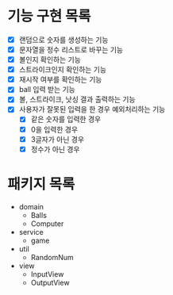 # 기능 구현 목록
- [x] 랜덤으로 숫자를 생성하는 기능
- [x] 문자열을 정수 리스트로 바꾸는 기능
- [x] 볼인지 확인하는 기능
- [x] 스트라이크인지 확인하는 기능
- [x] 재시작 여부를 확인하는 기능
- [x] ball 입력 받는 기능
- [x] 볼, 스트라이크, 낫싱 결과 출력하는 기능
- [x] 사용자가 잘못된 입력을 한 경우 예외처리하는 기능
  - [x] 같은 숫자를 입력한 경우
  - [x] 0을 입력한 경우
  - [x] 3글자가 아닌 경우
  - [x] 정수가 아닌 경우

# 패키지 목록
- domain
  - Balls
  - Computer
- service
  - game
- util
  - RandomNum
- view
  - InputView
  - OutputView